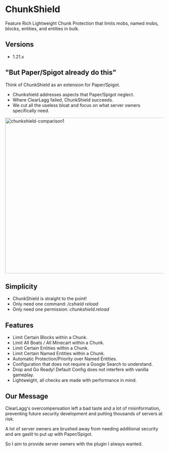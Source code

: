 # ChunkShield
Feature Rich Lightweight Chunk Protection that limits mobs, named mobs, blocks, entities, and entities in bulk.

## Versions
- 1.21.x

## "But Paper/Spigot already do this"
Think of ChunkShield as an extension for Paper/Spigot. 
- Chunkshield addresses aspects that Paper/Spigot neglect.
- Where ClearLagg failed, ChunkShield succeeds.
- We cut all the useless bloat and focus on what server owners specifically need.

<img width="561" height="494" alt="chunkshield-comparison1" src="https://github.com/user-attachments/assets/72fc16c2-ea01-48c3-b641-1ead17b16402" />

## Simplicity
- ChunkShield is straight to the point!
- Only need one command: */cshield reload*
- Only need one permission: *chunkshield.reload*

## Features
- Limit Certain Blocks within a Chunk.
- Limit All Boats / All Minecart within a Chunk.
- Limit Certain Entities within a Chunk.
- Limit Certain Named Entities within a Chunk.
- Automatic Protection/Priority over Named Entities.
- Configuration that does not require a Google Search to understand.
- Drop and Go Ready! Default Config does not interfere with vanilla gameplay.
- Lightweight, all checks are made with performance in mind.

## Our Message
ClearLagg's overcompensation left a bad taste and a lot of misinformation, preventing future security development and putting thousands of servers at risk.

A lot of server owners are brushed away from needing additional security and are gaslit to put up with Paper/Spigot.

So I aim to provide server owners with the plugin I always wanted.
